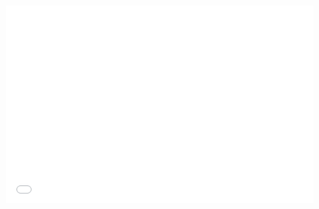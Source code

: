 <iframe src="assets/bigfoot_state_counts.html" width="700" height="450" style="border:none;"></iframe> 